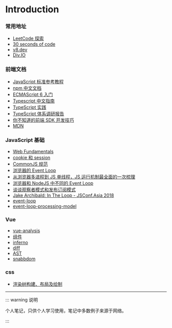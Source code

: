 # Introduction

### 常用地址

- [LeetCode 探索](https://leetcode-cn.com/explore/)
- [30 seconds of code](https://30secondsofcode.org/#top)
- [v8.dev](https://v8.dev/)
- [Div.IO](https://div.io/#/welcome)

### 前端文档

- [JavaScript 标准参考教程](https://javascript.ruanyifeng.com/#introduction)
- [npm 中文文档](https://www.npmjs.cn/ 'npm 中文文档')
- [ECMAScript 6 入门](http://es6.ruanyifeng.com/)
- [Typescript 中文指南](https://www.tslang.cn/docs/home.html)
- [TypeScript 实践](https://juejin.im/post/5a9c004a6fb9a028b92c9e91)
- [TypeScript 体系调研报告](https://juejin.im/post/59c46bc86fb9a00a4636f939)
- [你不知道的前端 SDK 开发技巧](https://juejin.im/post/5a278d2a6fb9a044fd11a245)
- [MDN](https://developer.mozilla.org/zh-CN/docs/Web/JavaScript)

### JavaScript 基础

- [Web Fundamentals](https://developers.google.com/web/fundamentals/)
- [cookie 和 session](https://github.com/mqyqingfeng/Blog/issues/157)
- [CommonJS 规范](https://javascript.ruanyifeng.com/nodejs/module.html#toc2)
- [浏览器的 Event Loop](https://mp.weixin.qq.com/s/N5G3RKTkEG4CMtOwBWkm3g)
- [从浏览器多进程到 JS 单线程，JS 运行机制最全面的一次梳理](https://juejin.im/post/5a6547d0f265da3e283a1df7#heading-11)
- [浏览器和 NodeJS 中不同的 Event Loop](https://github.com/kaola-fed/blog/issues/234#phase)
- [谈谈观察者模式和发布订阅模式](https://juejin.im/post/5bb1bb616fb9a05d2b6dccfa)
- [Jake Archibald: In The Loop - JSConf.Asia 2018](https://www.youtube.com/watch?reload=9&v=cCOL7MC4Pl0&feature=youtu.be)
- [event-loop](https://stackoverflow.com/questions/25915634/difference-between-microtask-and-macrotask-within-an-event-loop-context)
- [event-loop-processing-model](https://html.spec.whatwg.org/#event-loop-processing-model)

### Vue

- [vue-analysis](https://ustbhuangyi.github.io/vue-analysis/)
- [组件](http://hcysun.me/vue-design/zh/essence-of-comp.html)
- [inferno](https://github.com/infernojs/inferno)
- [diff](https://neil.fraser.name/writing/diff/)
- [AST](https://mp.weixin.qq.com/s/fH2xYo_Bad0mgvo0OdYRZQ)
- [snabbdom](https://github.com/snabbdom/snabbdom)

### css

- [渲染树构建、布局及绘制](https://developers.google.com/web/fundamentals/performance/critical-rendering-path/render-tree-construction?hl=zh-cn)

---

::: warning 说明

个人笔记，只供个人学习使用，笔记中多数例子来源于网络。

:::
